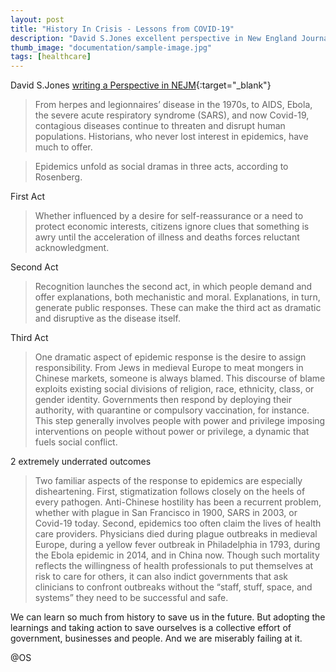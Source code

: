 ```yaml
---
layout: post
title: "History In Crisis - Lessons from COVID-19"
description: "David S.Jones excellent perspective in New England Journal of Medicine providing a historical perspective on how people react to epidemics"
thumb_image: "documentation/sample-image.jpg"
tags: [healthcare]
---
```


David S.Jones [writing a Perspective in NEJM](https://www.nejm.org/doi/full/10.1056/NEJMp2004361){:target="_blank"}

>From herpes and legionnaires’ disease in the 1970s, to AIDS, Ebola, the severe acute respiratory syndrome (SARS), and now Covid-19, contagious diseases continue to threaten and disrupt human populations. Historians, who never lost interest in epidemics, have much to offer.

>Epidemics unfold as social dramas in three acts, according to Rosenberg. 

First Act
>Whether influenced by a desire for self-reassurance or a need to protect economic interests, citizens ignore clues that something is awry until the acceleration of illness and deaths forces reluctant acknowledgment.

Second Act
>Recognition launches the second act, in which people demand and offer explanations, both mechanistic and moral. Explanations, in turn, generate public responses. These can make the third act as dramatic and disruptive as the disease itself.

Third Act

>One dramatic aspect of epidemic response is the desire to assign responsibility. From Jews in medieval Europe to meat mongers in Chinese markets, someone is always blamed. This discourse of blame exploits existing social divisions of religion, race, ethnicity, class, or gender identity. Governments then respond by deploying their authority, with quarantine or compulsory vaccination, for instance. This step generally involves people with power and privilege imposing interventions on people without power or privilege, a dynamic that fuels social conflict.

2 extremely underrated outcomes
>Two familiar aspects of the response to epidemics are especially disheartening. First, stigmatization follows closely on the heels of every pathogen. Anti-Chinese hostility has been a recurrent problem, whether with plague in San Francisco in 1900, SARS in 2003, or Covid-19 today. Second, epidemics too often claim the lives of health care providers. Physicians died during plague outbreaks in medieval Europe, during a yellow fever outbreak in Philadelphia in 1793, during the Ebola epidemic in 2014, and in China now. Though such mortality reflects the willingness of health professionals to put themselves at risk to care for others, it can also indict governments that ask clinicians to confront outbreaks without the “staff, stuff, space, and systems” they need to be successful and safe.

We can learn so much from history to save us in the future. But adopting the learnings and taking action to save ourselves is a collective effort of government, businesses and people. And we are miserably failing at it. 

@OS


